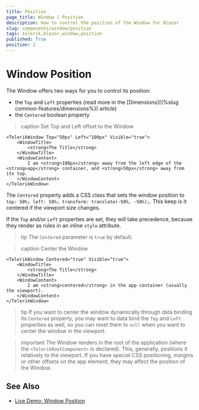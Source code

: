 ```yaml
---
title: Position
page_title: Window | Position
description: How to control the position of the Window for Blazor
slug: components/window/position
tags: telerik,blazor,window,position
published: True
position: 2
---
```


# Window Position

The Window offers two ways for you to control its position:

* the `Top` and `Left` properties (read more in the [Dimensions]({%slug common-features/dimensions%}) article)
* the `Centered` boolean property

>caption Set Top and Left offset to the Window

````CSHTML
<TelerikWindow Top="50px" Left="100px" Visible="true">
	<WindowTitle>
		<strong>The Title</strong>
	</WindowTitle>
	<WindowContent>
		I am <strong>100px</strong> away from the left edge of the <strong>app</strong> container, and <strong>50px</strong> away from its top.
	</WindowContent>
</TelerikWindow>
````

The `Centered` property adds a CSS class that sets the window position to `top: 50%; left: 50%; transform: translate(-50%, -50%);`. This keep is it centered if the viewport size changes.

If the `Top` and/or `Left` properties are set, they will take precedence, because they render as rules in an inline `style` attribute.

>tip The `Centered` parameter is `true` by default.

>caption Center the Window

````CSHTML
<TelerikWindow Centered="true" Visible="true">
	<WindowTitle>
		<strong>The Title</strong>
	</WindowTitle>
	<WindowContent>
		I am <strong>centered</strong> in the app container (usually the viewport).
	</WindowContent>
</TelerikWindow>
````

>tip If you want to center the window dynamically through data binding its `Centered` property, you may want to data bind the `Top` and `Left` properties as well, so you can reset them to `null` when you want to center the window in the viewport.

>important The Window renders in the root of the application (where the `<TelerikRootComponent>` is declared). This, generally, positions it relatively to the viewport. If you have special CSS positioning, margins or other offsets on the app element, they may affect the position of the Window.


## See Also

  * [Live Demo: Window Position](https://demos.telerik.com/blazor-ui/window/position)
